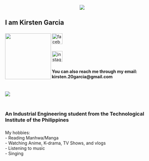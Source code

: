<p align="center">
  <img src="https://capsule-render.vercel.app/api?type=waving&height=300&color=gradient&text=Hi%20everyone!"/>
</p>

<h2 align="left">I am Kirsten Garcia</h2>

###

<img align="left" height="150" src="https://www.facebook.com/share/15bRkGdgyu/"  />

###

<div align="left">
  <a href="https://www.facebook.com/krstnmshlgrc?mibextid=ZbWKwL" target="_blank">
    <img src="https://img.shields.io/static/v1?message=Facebook&logo=facebook&label=&color=1877F2&logoColor=white&labelColor=&style=for-the-badge" height="35" alt="facebook logo"  />
  </a>
</div>

###

<div align="left">
  <a href="https://www.instagram.com/kirstenmshl_?igsh=MTR4bTc2Y256eWxz" target="_blank">
    <img src="https://img.shields.io/static/v1?message=Instagram&logo=instagram&label=&color=E4405F&logoColor=white&labelColor=&style=for-the-badge" height="35" alt="instagram logo"  />
  </a>
</div>

###

<h4 align="left">You can also reach me through my email: kirsten.20garcia@gmail.com</h4>

###


<br clear="both">

<img align="left" src="https://visitor-badge.laobi.icu/badge?page_id=Garcia-Kirsten.Garcia-Kirsten&left_color=aliceblue&right_color=antiquewhite&left_text=Profile%20Views:%20"  />

###

<br clear="both">

<h3 align="left">An Industrial Engineering student from the Technological Institute of the Philippines</h3>

###

<p align="left">My hobbies:<br>- Reading Manhwa/Manga<br>- Watching Anime, K-drama, TV Shows, and vlogs<br>- Listening to music<br>- Singing</p>

###
